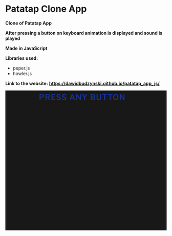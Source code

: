 # Patatap Clone App

**Clone of Patatap App**

**After pressing a button on keyboard animation is displayed and sound is played**

**Made in JavaScript**

**Libraries used:**
- peper.js
- howler.js

**Link to the website:**
**https://dawidbudzynski.github.io/patatap_app_js/**

![alt text](https://raw.githubusercontent.com/dawidbudzynski/patatap_app_js/master/examples/example.gif)
